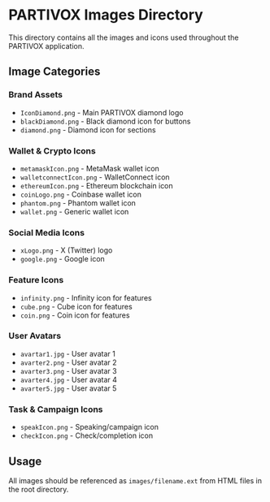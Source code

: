 # PARTIVOX Images Directory

This directory contains all the images and icons used throughout the PARTIVOX application.

## Image Categories

### Brand Assets
- `IconDiamond.png` - Main PARTIVOX diamond logo
- `blackDiamond.png` - Black diamond icon for buttons
- `diamond.png` - Diamond icon for sections

### Wallet & Crypto Icons
- `metamaskIcon.png` - MetaMask wallet icon
- `walletconnectIcon.png` - WalletConnect icon
- `ethereumIcon.png` - Ethereum blockchain icon
- `coinLogo.png` - Coinbase wallet icon
- `phantom.png` - Phantom wallet icon
- `wallet.png` - Generic wallet icon

### Social Media Icons
- `xLogo.png` - X (Twitter) logo
- `google.png` - Google icon

### Feature Icons
- `infinity.png` - Infinity icon for features
- `cube.png` - Cube icon for features
- `coin.png` - Coin icon for features

### User Avatars
- `avartar1.jpg` - User avatar 1
- `avarter2.png` - User avatar 2
- `avarter3.png` - User avatar 3
- `avarter4.jpg` - User avatar 4
- `avarter5.jpg` - User avatar 5

### Task & Campaign Icons
- `speakIcon.png` - Speaking/campaign icon
- `checkIcon.png` - Check/completion icon

## Usage
All images should be referenced as `images/filename.ext` from HTML files in the root directory.
